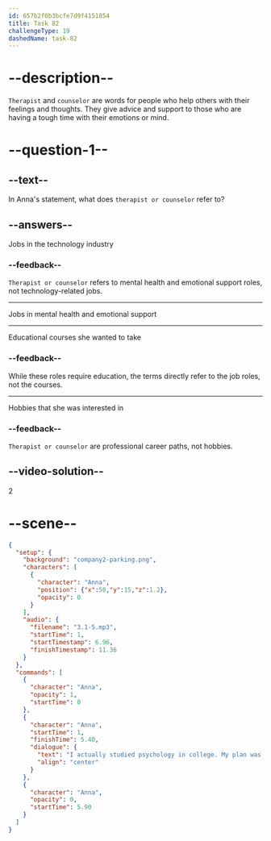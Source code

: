 ```yaml
---
id: 657b2f0b3bcfe7d9f4151854
title: Task 82
challengeType: 19
dashedName: task-82
---
```


<!-- (Audio) Anna: I actually studied psychology in college. My plan was to become a therapist or counselor. -->

# --description--

`Therapist` and `counselor` are words for people who help others with their feelings and thoughts. They give advice and support to those who are having a tough time with their emotions or mind.

# --question-1--

## --text--

In Anna's statement, what does `therapist or counselor` refer to?

## --answers--

Jobs in the technology industry

### --feedback--

`Therapist or counselor` refers to mental health and emotional support roles, not technology-related jobs.

---

Jobs in mental health and emotional support

---

Educational courses she wanted to take

### --feedback--

While these roles require education, the terms directly refer to the job roles, not the courses.

---

Hobbies that she was interested in

### --feedback--

`Therapist or counselor` are professional career paths, not hobbies.

## --video-solution--

2

# --scene--

```json
{
  "setup": {
    "background": "company2-parking.png",
    "characters": [
      {
        "character": "Anna",
        "position": {"x":50,"y":15,"z":1.2},
        "opacity": 0
      }
    ],
    "audio": {
      "filename": "3.1-5.mp3",
      "startTime": 1,
      "startTimestamp": 6.96,
      "finishTimestamp": 11.36
    }
  },
  "commands": [
    {
      "character": "Anna",
      "opacity": 1,
      "startTime": 0
    },
    {
      "character": "Anna",
      "startTime": 1,
      "finishTime": 5.40,
      "dialogue": {
        "text": "I actually studied psychology in college. My plan was to become a therapist or counselor",
        "align": "center"
      }
    },
    {
      "character": "Anna",
      "opacity": 0,
      "startTime": 5.90
    }
  ]
}
```
